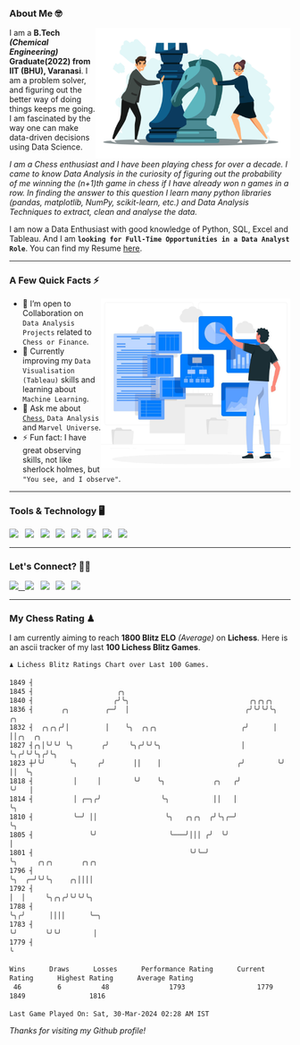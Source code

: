 ### About Me 🤓
<img align="right" alt="Coding" width="350" src="https://github.com/Laxman-Lakhan/Laxman-Lakhan/blob/master/Assets/Chess_Vector.jpg">   

I am a **B.Tech** _**(Chemical Engineering)**_ **Graduate(2022) from IIT (BHU), Varanasi**. I am a problem solver, and figuring out the better way of doing things keeps me going. I am fascinated by the way one can make data-driven decisions using Data Science. 

_I am a Chess enthusiast and I have been playing chess for over a decade. I came to know Data Analysis in the curiosity of figuring out the probability of me winning the (n+1)th game in chess if I have already won n games in a row. In finding the answer to this question I learn many python libraries (pandas, matplotlib, NumPy, scikit-learn, etc.) and Data Analysis Techniques to extract, clean and analyse the data._

I am now a Data Enthusiast with good knowledge of Python, SQL, Excel and Tableau. And I am **`looking for Full-Time Opportunities in a Data Analyst Role`**. You can find my Resume
 [here](https://drive.google.com/file/d/1UIOoogRLj5eGQFQBkuvMmTISZVdl2Ok7/view?usp=sharing).


---

### A Few Quick Facts ⚡️
<img align="right" alt="Coding" width="340" src="https://github.com/Laxman-Lakhan/Laxman-Lakhan/blob/master/Assets/Data_Vector.jpg">   

- 🤝 I’m open to Collaboration on `Data Analysis Projects` related to `Chess or Finance`.
- 📖 Currently improving my `Data Visualisation (Tableau)` skills and learning about `Machine Learning`.
- 💬 Ask me about [`Chess`](https://lichess.org/@/YourKingIsInDanger), `Data Analysis` and `Marvel Universe`.
- ⚡️ Fun fact: I have great observing skills, not like sherlock holmes, but `"You see, and I observe"`.

---
### Tools & Technology 🖥

<img src="https://img.shields.io/badge/Python-white?logo=Python&logoColor=ColorName&style=ShieldStyle" /> &nbsp;
<img src="https://img.shields.io/badge/MySQL-white?logo=MySQL&logoColor=ColorName&style=ShieldStyle" /> &nbsp;
<img src="https://img.shields.io/badge/Tableau-white?logo=Tableau&logoColor=ColorName&style=ShieldStyle" /> &nbsp;
<img src="https://img.shields.io/badge/Excel-white?logo=Microsoft+Excel&logoColor=196F3D&style=ShieldStyle" /> &nbsp;
<img src="https://img.shields.io/badge/Jupyter-white?logo=Jupyter&logoColor=ColorName&style=ShieldStyle" /> &nbsp;
<img src="https://img.shields.io/badge/pandas-white?logo=Pandas&logoColor=000080&style=ShieldStyle" /> &nbsp;
<img src="https://img.shields.io/badge/numpy-white?logo=Numpy&logoColor=85C1E9&style=ShieldStyle" /> &nbsp;
<img src="https://img.shields.io/badge/scikit learn-white?logo=Scikit+Learn&logoColor=ColorName&style=ShieldStyle" /> &nbsp;



---

### Let's Connect? 🫳🏻

<a href="mailto:laxmansingh.lakhan@gmail.com"> <img src="https://img.icons8.com/fluent/48/000000/gmail.png" width="3.5%"/> &nbsp;
[<img src="https://img.icons8.com/color/48/000000/linkedin.png" width="3.5%"/>](https://www.linkedin.com/in/laxman-lakhan/)  &nbsp;
[<img src="https://img.icons8.com/fluent/48/000000/facebook-new.png" width="3.5%"/>](https://www.facebook.com/s.laxmanlakhan/)  &nbsp;
[<img src="https://img.icons8.com/fluent/48/000000/instagram-new.png" width="3.5%"/>](https://www.instagram.com/laxman.lakhan/)  &nbsp;
[<img src="https://img.icons8.com/color/48/000000/twitter.png" width="3.5%"/>](https://twitter.com/laxman__lakhan)  &nbsp;

 ---
  
### My Chess Rating ♟
  
I am currently aiming to reach **1800 Blitz ELO** *(Average)* on **Lichess**. Here is an ascii tracker of my last **100 Lichess Blitz Games**.

  ```
  ♟︎ 𝙻𝚒𝚌𝚑𝚎𝚜𝚜 𝙱𝚕𝚒𝚝𝚣 𝚁𝚊𝚝𝚒𝚗𝚐𝚜 𝙲𝚑𝚊𝚛𝚝 𝚘𝚟𝚎𝚛 𝙻𝚊𝚜𝚝 𝟷00 𝙶𝚊𝚖𝚎𝚜.
  
1849 ┤
1845 ┤                     ╭╮
1840 ┤                    ╭╯╰╮                              ╭╮╭╮╭╮
1836 ┤       ╭╮         ╭─╯  │                             ╭╯╰╯╰╯╰╮  ╭╮
1832 ┤  ╭╮╭╮╭╯│         │    ╰╮  ╭╮╭╮                     ╭╯      │  ││╭╮  ╭╮
1827 ┤╭╮│╰╯╰╯ ╰╮       ╭╯     ╰╮╭╯╰╯╰╮                    │       ╰╮╭╯╰╯╰╮╭╯╰╮
1823 ┼╯╰╯      ╰╮     ╭╯       ││    │                   ╭╯        ╰╯    ││  ╰╮
1818 ┤          │     │        ╰╯    ╰╮            ╭╮   ╭╯               ╰╯   │
1814 ┤          │ ╭─╮╭╯               ╰╮           ││   │                     ╰╮
1810 ┤          ╰─╯ ││                 ╰╮   ╭╮╭╮  ╭╯╰╮╭─╯                      ╰╮
1805 ┤              ╰╯                  ╰───╯│││ ╭╯  ╰╯                         │
1801 ┤                                       ╰╯╰─╯                              ╰╮     ╭╮╭╮       ╭╮╭╮
1796 ┤                                                                           ╰╮  ╭─╯╰╯╰╮    ╭╮││││
1792 ┤                                                                            │  │     ╰╮╭╮╭╯╰╯╰╯╰╮
1788 ┤                                                                            ╰╮╭╯      ││││      ╰─╮
1783 ┤                                                                             ╰╯       ╰╯╰╯        │
1779 ┤                                                                                                  ╰ 

Wins      Draws      Losses      Performance Rating      Current Rating      Highest Rating      Average Rating
   46         6          48               1793                  1779                1849                1816     

Last Game Played On: Sat, 30-Mar-2024 02:28 AM IST
  ```
  
  
*Thanks for visiting my Github profile!*
